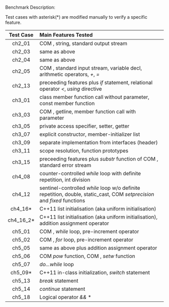 Benchmark Description:

Test cases with asterisk(\*) are modified manually to verify a specific feature.

| Test Case | Main Features Tested |
| :----:    | :---                 |
| ch2_01    | COM <iostream>, string, standard output stream |
| ch2_03    | same as above   |
| ch2_04    | same as above   |
| ch2_05    | COM <iostream>, standard input stream, variable decl, arithmetic operators, *+*, *=*|
| ch2_13    | preceeding features plus *if* statement, relational operator *<*, *using* directive|
| ch3_01    | class member function call without parameter, const member function|
| ch3_03    | COM <string>, getline, member function call with parameter|
| ch3_05    | private access specifier, setter, getter|
| ch3_07    | explicit constructor, member-initializer list|
| ch3_09    | separate implementation from interfaces (header)|
| ch3_11    | scope resolution, function prototypes|
| ch3_15    | preceeding features plus *substr* function of COM <string>, standard error stream|
| ch4_08    | counter-controlled *while* loop with definite repetition, int division|
| ch4_12    | sentinel-controlled *while* loop w/o definite repetition, double, static_cast, COM <iomanip> *setprecision* and *fixed* functions|
| ch4_16\*  | C++11 list initialisation (aka uniform initialisation)|
| ch4_16_2\*| C++11 list initialisation (aka uniform initialisation), addition assignment operator|
| ch5_01    | COM <iostream>, *while* loop, pre-increment operator|
| ch5_02    | COM <iostream>, *for* loop, pre-increment operator|
| ch5_05    | same as above plus addition assignment operator|
| ch5_06    | COM <cmath> *pow* function, COM <iostream>, *setw* function|
| ch5_07    | *do...while* loop|
| ch5_09\*  | C++11 in-class initialization, *switch* statement|
| ch5_13    | *break* statement|
| ch5_14    | *continue* statement|
| ch5_18    | Logical operator *&&* *||* *!*, COM <iostream> *boolalpha* function|
